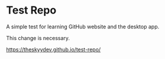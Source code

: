 # Test Repo
A simple test for learning GitHub website and the desktop app.

This change is necessary.

https://theskyydev.github.io/test-repo/
